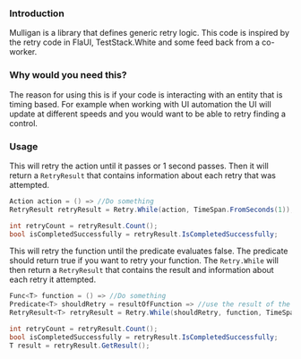 ### Introduction
<p>Mulligan is a library that defines generic retry logic. This code is inspired by the retry code in FlaUI, TestStack.White and some feed back from a co-worker.</p>


### Why would you need this?
<p>The reason for using this is if your code is interacting with an entity that is timing based. For example when working with UI automation the UI will update at different speeds and you would want to be able to retry finding a control.</p>

### Usage
This will retry the action until it passes or 1 second passes. Then it will return a `RetryResult` that contains information about each retry that was attempted.
``` csharp
Action action = () => //Do something
RetryResult retryResult = Retry.While(action, TimeSpan.FromSeconds(1));

int retryCount = retryResult.Count();
bool isCompletedSuccessfully = retryResult.IsCompletedSuccessfully;
```

This will retry the function until the predicate evaluates false. The predicate should return true if you want to retry your function. The `Retry.While` will then return a `RetryResult` that contains the result and information about each retry it attempted.
```csharp
Func<T> function = () => //Do something
Predicate<T> shouldRetry = resultOfFunction => //use the result of the function to evaluate if you should retry
RetryResult<T> retryResult = Retry.While(shouldRetry, function, TimeSpan.FromSeconds(1));

int retryCount = retryResult.Count();
bool isCompletedSuccessfully = retryResult.IsCompletedSuccessfully;
T result = retryResult.GetResult();
```
